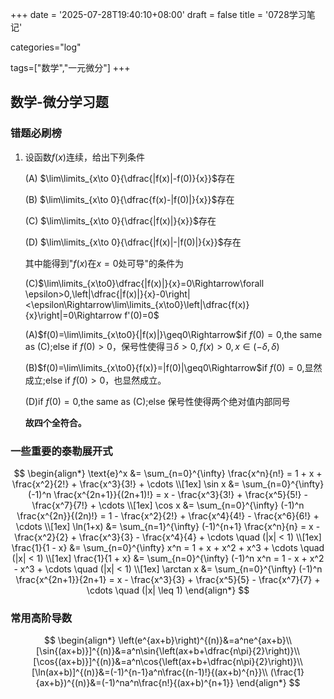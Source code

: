+++
date = '2025-07-28T19:40:10+08:00'
draft = false
title = '0728学习笔记'

categories="log"

tags=["数学","一元微分"]
+++

## 数学-微分学习题

### 错题必刷榜

1. 设函数$f(x)$连续，给出下列条件

   (A) $\lim\limits_{x\to 0}{\dfrac{|f(x)|-f(0)}{x}}$存在

   (B) $\lim\limits_{x\to 0}{\dfrac{f(x)-|f(0)|}{x}}$存在

   (C) $\lim\limits_{x\to 0}{\dfrac{|f(x)|}{x}}$存在

   (D) $\lim\limits_{x\to 0}{\dfrac{|f(x)|-|f(0)|}{x}}$存在

   其中能得到"$f(x)$在$x=0$处可导"的条件为

   (C)$\lim\limits_{x\to0}\dfrac{|f(x)|}{x}=0\Rightarrow\forall \epsilon>0,\left|\dfrac{|f(x)|}{x}-0\right|<\epsilon\Rightarrow\lim\limits_{x\to0}\left|\dfrac{f(x)}{x}\right|=0\Rightarrow f'(0)=0$

   (A)$f(0)=\lim\limits_{x\to0}{|f(x)|}\geq0\Rightarrow$if $f(0)=0$,the same as (C);else if $f(0)>0$，保号性使得$\exists \delta>0,f(x)>0,x\in(-\delta,\delta)$

   (B)$f(0)=\lim\limits_{x\to0}{f(x)}=|f(0)|\geq0\Rightarrow$if $f(0)=0$,显然成立;else if $f(0)>0$，也显然成立。

   (D)if $f(0)=0$,the same as (C);else 保号性使得两个绝对值内部同号

   **故四个全符合。**

### 一些重要的泰勒展开式

$$
\begin{align*}
\text{e}^x &= \sum_{n=0}^{\infty} \frac{x^n}{n!} 
            = 1 + x + \frac{x^2}{2!} + \frac{x^3}{3!} + \cdots \\[1ex]
\sin x     &= \sum_{n=0}^{\infty} (-1)^n \frac{x^{2n+1}}{(2n+1)!} 
            = x - \frac{x^3}{3!} + \frac{x^5}{5!} - \frac{x^7}{7!} + \cdots \\[1ex]
\cos x     &= \sum_{n=0}^{\infty} (-1)^n \frac{x^{2n}}{(2n)!} 
            = 1 - \frac{x^2}{2!} + \frac{x^4}{4!} - \frac{x^6}{6!} + \cdots \\[1ex]
\ln(1+x)   &= \sum_{n=1}^{\infty} (-1)^{n+1} \frac{x^n}{n} 
            = x - \frac{x^2}{2} + \frac{x^3}{3} - \frac{x^4}{4} + \cdots \quad (|x| < 1) \\[1ex]
\frac{1}{1 - x} &= \sum_{n=0}^{\infty} x^n 
                 = 1 + x + x^2 + x^3 + \cdots \quad (|x| < 1) \\[1ex]
\frac{1}{1 + x} &= \sum_{n=0}^{\infty} (-1)^n x^n 
                 = 1 - x + x^2 - x^3 + \cdots \quad (|x| < 1) \\[1ex]
\arctan x  &= \sum_{n=0}^{\infty} (-1)^n \frac{x^{2n+1}}{2n+1} 
            = x - \frac{x^3}{3} + \frac{x^5}{5} - \frac{x^7}{7} + \cdots \quad (|x| \leq 1)
\end{align*}
$$

### 常用高阶导数

$$
\begin{align*}
\left(e^{ax+b}\right)^{(n)}&=a^ne^{ax+b}\\
[\sin{(ax+b)}]^{(n)}&=a^n\sin{\left(ax+b+\dfrac{n\pi}{2}\right)}\\
[\cos{(ax+b)}]^{(n)}&=a^n\cos{\left(ax+b+\dfrac{n\pi}{2}\right)}\\
[\ln(ax+b)]^{(n)}&=(-1)^{n-1}a^n\frac{(n-1)!}{(ax+b)^{n}}\\
(\frac{1}{ax+b})^{(n)}&=(-1)^na^n\frac{n!}{(ax+b)^{n+1}}
\end{align*}
$$

